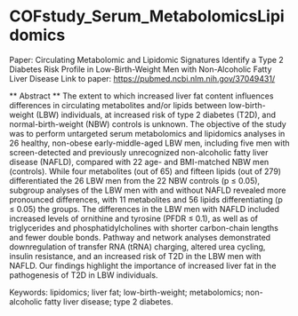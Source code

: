 # COFstudy_Serum_MetabolomicsLipidomics
Paper: Circulating Metabolomic and Lipidomic Signatures Identify a Type 2 Diabetes Risk Profile in Low-Birth-Weight Men with Non-Alcoholic Fatty Liver Disease
Link to paper: https://pubmed.ncbi.nlm.nih.gov/37049431/

** Abstract **
The extent to which increased liver fat content influences differences in circulating metabolites and/or lipids between low-birth-weight (LBW) individuals, at increased risk of type 2 diabetes (T2D), and normal-birth-weight (NBW) controls is unknown. The objective of the study was to perform untargeted serum metabolomics and lipidomics analyses in 26 healthy, non-obese early-middle-aged LBW men, including five men with screen-detected and previously unrecognized non-alcoholic fatty liver disease (NAFLD), compared with 22 age- and BMI-matched NBW men (controls). While four metabolites (out of 65) and fifteen lipids (out of 279) differentiated the 26 LBW men from the 22 NBW controls (p ≤ 0.05), subgroup analyses of the LBW men with and without NAFLD revealed more pronounced differences, with 11 metabolites and 56 lipids differentiating (p ≤ 0.05) the groups. The differences in the LBW men with NAFLD included increased levels of ornithine and tyrosine (PFDR ≤ 0.1), as well as of triglycerides and phosphatidylcholines with shorter carbon-chain lengths and fewer double bonds. Pathway and network analyses demonstrated downregulation of transfer RNA (tRNA) charging, altered urea cycling, insulin resistance, and an increased risk of T2D in the LBW men with NAFLD. Our findings highlight the importance of increased liver fat in the pathogenesis of T2D in LBW individuals.

Keywords: lipidomics; liver fat; low-birth-weight; metabolomics; non-alcoholic fatty liver disease; type 2 diabetes.
